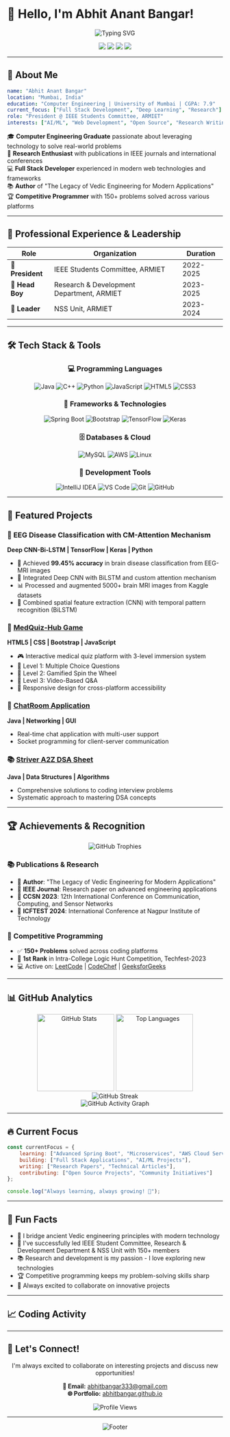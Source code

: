 # 👋 Hello, I'm Abhit Anant Bangar!

<div align="center">
  <img src="https://readme-typing-svg.herokuapp.com?font=Fira+Code&weight=600&size=28&duration=4000&pause=1000&color=2F81F7&center=true&vCenter=true&width=600&lines=Full+Stack+Developer;Computer+Engineering+Graduate;Research+Enthusiast;IEEE+Student+Leader;Open+Source+Contributor" alt="Typing SVG" />
</div>

<p align="center">
  <a href="https://abhitbangar.github.io/Portfolio"><img src="https://img.shields.io/badge/Portfolio-FF5722?style=for-the-badge&logo=todoist&logoColor=white"></a>
  <a href="mailto:abhitbangar333@gmail.com"><img src="https://img.shields.io/badge/Email-D14836?style=for-the-badge&logo=gmail&logoColor=white"></a>
  <a href="https://linkedin.com/in/abhitbangar"><img src="https://img.shields.io/badge/LinkedIn-0077B5?style=for-the-badge&logo=linkedin&logoColor=white"></a>
  <a href="https://github.com/AbhitBangar"><img src="https://img.shields.io/badge/GitHub-100000?style=for-the-badge&logo=github&logoColor=white"></a>
</p>

---

## 🚀 About Me

```yaml
name: "Abhit Anant Bangar"
location: "Mumbai, India"
education: "Computer Engineering | University of Mumbai | CGPA: 7.9"
current_focus: ["Full Stack Development", "Deep Learning", "Research"]
role: "President @ IEEE Students Committee, ARMIET"
interests: ["AI/ML", "Web Development", "Open Source", "Research Writing"]
```

🎓 **Computer Engineering Graduate** passionate about leveraging technology to solve real-world problems  
🔬 **Research Enthusiast** with publications in IEEE journals and international conferences  
💻 **Full Stack Developer** experienced in modern web technologies and frameworks  
📚 **Author** of "The Legacy of Vedic Engineering for Modern Applications"  
🏆 **Competitive Programmer** with 150+ problems solved across various platforms

---

## 💼 Professional Experience & Leadership

<div align="center">

| Role | Organization | Duration |
|------|--------------|----------|
| 🎯 **President** | IEEE Students Committee, ARMIET | 2022-2025 |
| 🔬 **Head Boy** | Research & Development Department, ARMIET | 2023-2025 |
| 🌟 **Leader** | NSS Unit, ARMIET | 2023-2024 |

</div>

---

## 🛠️ Tech Stack & Tools

<div align="center">

### 💻 Programming Languages
![Java](https://img.shields.io/badge/Java-ED8B00?style=for-the-badge&logo=java&logoColor=white)
![C++](https://img.shields.io/badge/C%2B%2B-00599C?style=for-the-badge&logo=c%2B%2B&logoColor=white)
![Python](https://img.shields.io/badge/Python-3776AB?style=for-the-badge&logo=python&logoColor=white)
![JavaScript](https://img.shields.io/badge/JavaScript-F7DF1E?style=for-the-badge&logo=javascript&logoColor=black)
![HTML5](https://img.shields.io/badge/HTML5-E34F26?style=for-the-badge&logo=html5&logoColor=white)
![CSS3](https://img.shields.io/badge/CSS3-1572B6?style=for-the-badge&logo=css3&logoColor=white)

### 🚀 Frameworks & Technologies
![Spring Boot](https://img.shields.io/badge/Spring_Boot-6DB33F?style=for-the-badge&logo=spring&logoColor=white)
![Bootstrap](https://img.shields.io/badge/Bootstrap-563D7C?style=for-the-badge&logo=bootstrap&logoColor=white)
![TensorFlow](https://img.shields.io/badge/TensorFlow-FF6F00?style=for-the-badge&logo=tensorflow&logoColor=white)
![Keras](https://img.shields.io/badge/Keras-D00000?style=for-the-badge&logo=Keras&logoColor=white)

### 🗄️ Databases & Cloud
![MySQL](https://img.shields.io/badge/MySQL-4479A1?style=for-the-badge&logo=mysql&logoColor=white)
![AWS](https://img.shields.io/badge/Amazon_AWS-232F3E?style=for-the-badge&logo=amazon-aws&logoColor=white)
![Linux](https://img.shields.io/badge/Linux-FCC624?style=for-the-badge&logo=linux&logoColor=black)

### 🔧 Development Tools
![IntelliJ IDEA](https://img.shields.io/badge/IntelliJ_IDEA-000000.svg?style=for-the-badge&logo=intellij-idea&logoColor=white)
![VS Code](https://img.shields.io/badge/VS_Code-007ACC?style=for-the-badge&logo=visual-studio-code&logoColor=white)
![Git](https://img.shields.io/badge/Git-F05032?style=for-the-badge&logo=git&logoColor=white)
![GitHub](https://img.shields.io/badge/GitHub-100000?style=for-the-badge&logo=github&logoColor=white)

</div>

---

## 🎯 Featured Projects

### 🧠 EEG Disease Classification with CM-Attention Mechanism
**Deep CNN-Bi-LSTM | TensorFlow | Keras | Python**
- 🎯 Achieved **99.45% accuracy** in brain disease classification from EEG-MRI images
- 🔄 Integrated Deep CNN with BiLSTM and custom attention mechanism
- 📊 Processed and augmented 5000+ brain MRI images from Kaggle datasets
- 🧮 Combined spatial feature extraction (CNN) with temporal pattern recognition (BiLSTM)

### 🏥 [MedQuiz-Hub Game](https://github.com/AbhitBangar/MedQuiz-Hub)
**HTML5 | CSS | Bootstrap | JavaScript**
- 🎮 Interactive medical quiz platform with 3-level immersion system
- 🎯 Level 1: Multiple Choice Questions
- 🎡 Level 2: Gamified Spin the Wheel
- 🎥 Level 3: Video-Based Q&A
- 📱 Responsive design for cross-platform accessibility

### 💬 [ChatRoom Application](https://github.com/AbhitBangar/ChatRoom)
**Java | Networking | GUI**
- Real-time chat application with multi-user support
- Socket programming for client-server communication

### 📚 [Striver A2Z DSA Sheet](https://github.com/AbhitBangar/StriverA2ZDSASheet)
**Java | Data Structures | Algorithms**
- Comprehensive solutions to coding interview problems
- Systematic approach to mastering DSA concepts

---

## 🏆 Achievements & Recognition

<div align="center">
<img src="https://github-profile-trophy.vercel.app/?username=AbhitBangar&theme=darkhub&column=4&margin-w=15&margin-h=15" alt="GitHub Trophies" />
</div>

### 📚 Publications & Research
- 📖 **Author**: "The Legacy of Vedic Engineering for Modern Applications"
- 📄 **IEEE Journal**: Research paper on advanced engineering applications
- 🎤 **CCSN 2023**: 12th International Conference on Communication, Computing, and Sensor Networks
- 🎤 **ICFTEST 2024**: International Conference at Nagpur Institute of Technology

### 🏅 Competitive Programming
- ✅ **150+ Problems** solved across coding platforms
- 🥇 **1st Rank** in Intra-College Logic Hunt Competition, Techfest-2023
- 💻 Active on: [LeetCode](https://leetcode.com) | [CodeChef](https://codechef.com) | [GeeksforGeeks](https://geeksforgeeks.org)

---

## 📊 GitHub Analytics

<div align="center">
  <img height="180em" src="https://github-readme-stats.vercel.app/api?username=AbhitBangar&show_icons=true&count_private=true&theme=react&hide_border=true&bg_color=0D1117&title_color=F85D7F&icon_color=F8D866" alt="GitHub Stats"/>
  <img height="180em" src="https://github-readme-stats.vercel.app/api/top-langs/?username=AbhitBangar&layout=compact&langs_count=8&theme=react&hide_border=true&bg_color=0D1117&title_color=F85D7F&icon_color=F8D866" alt="Top Languages"/>
</div>

<div align="center">
  <img src="https://github-readme-streak-stats.herokuapp.com/?user=AbhitBangar&theme=react&hide_border=true&background=0D1117&stroke=0000&ring=F85D7F&fire=F8D866&currStreakLabel=F8D866" alt="GitHub Streak" />
</div>

<div align="center">
  <img src="https://github-readme-activity-graph.vercel.app/graph?username=AbhitBangar&custom_title=Abhit's%20GitHub%20Activity%20Graph&bg_color=0D1117&color=F8D866&line=F85D7F&point=FFFFFF&area_color=FFFFFF&title_color=FFFFFF&area=true" alt="GitHub Activity Graph" />
</div>

---

## 🔥 Current Focus

```javascript
const currentFocus = {
    learning: ["Advanced Spring Boot", "Microservices", "AWS Cloud Services"],
    building: ["Full Stack Applications", "AI/ML Projects"],
    writing: ["Research Papers", "Technical Articles"],
    contributing: ["Open Source Projects", "Community Initiatives"]
};

console.log("Always learning, always growing! 🚀");
```

---

## 🌟 Fun Facts

- 🔬 I bridge ancient Vedic engineering principles with modern technology
- 🎯 I've successfully led IEEE Student Committee, Research & Development Department & NSS Unit with 150+ members
- 📚 Research and development is my passion - I love exploring new technologies
- 🏆 Competitive programming keeps my problem-solving skills sharp
- 🌱 Always excited to collaborate on innovative projects

---

## 📈 Coding Activity

<!--START_SECTION:waka-->
<!--END_SECTION:waka-->

---

## 🤝 Let's Connect!

<div align="center">

I'm always excited to collaborate on interesting projects and discuss new opportunities!

**📧 Email:** abhitbangar333@gmail.com  
**🌐 Portfolio:** [abhitbangar.github.io](https://abhitbangar.github.io/Portfolio)

<img src="https://komarev.com/ghpvc/?username=AbhitBangar&label=Profile%20Views&color=brightgreen&style=for-the-badge" alt="Profile Views" />

</div>

---

<div align="center">
  <img src="https://capsule-render.vercel.app/api?type=waving&color=gradient&height=100&section=footer&text=Thank%20you%20for%20visiting!&fontSize=16&fontColor=ffffff&animation=twinkling&fontAlignY=75" alt="Footer" />
</div>
